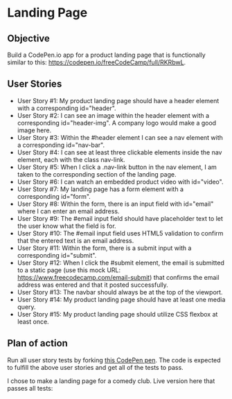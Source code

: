 # Landing Page

## Objective

Build a CodePen.io app for a product landing page that is functionally similar to this: https://codepen.io/freeCodeCamp/full/RKRbwL.

## User Stories

* User Story #1: My product landing page should have a header element with a corresponding id="header".
* User Story #2: I can see an image within the header element with a corresponding id="header-img". A company logo would make a good image here.
* User Story #3: Within the #header element I can see a nav element with a corresponding id="nav-bar".
* User Story #4: I can see at least three clickable elements inside the nav element, each with the class nav-link.
* User Story #5: When I click a .nav-link button in the nav element, I am taken to the corresponding section of the landing page.
* User Story #6: I can watch an embedded product video with id="video".
* User Story #7: My landing page has a form element with a corresponding id="form".
* User Story #8: Within the form, there is an input field with id="email" where I can enter an email address.
* User Story #9: The #email input field should have placeholder text to let the user know what the field is for.
* User Story #10: The #email input field uses HTML5 validation to confirm that the entered text is an email address.
* User Story #11: Within the form, there is a submit input with a corresponding id="submit".
* User Story #12: When I click the #submit element, the email is submitted to a static page (use this mock URL: https://www.freecodecamp.com/email-submit) that confirms the email address was entered and that it posted successfully.
* User Story #13: The navbar should always be at the top of the viewport.
* User Story #14: My product landing page should have at least one media query.
* User Story #15: My product landing page should utilize CSS flexbox at least once.

## Plan of action

Run all user story tests by forking [this CodePen pen](http://codepen.io/freeCodeCamp/pen/MJjpwO). The code is expected to fulfill the above user stories and get all of the tests to pass.

I chose to make a landing page for a comedy club. Live version here that passes all tests: 

